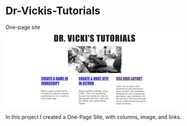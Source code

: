 # Dr-Vickis-Tutorials
One-page site
![](https://github.com/DrVicki/Dr-Vickis-Tutorials/blob/main/One_Page_Website/images/DrVickisTutorial.gif)<br>
<p> In this project I created a One-Page Site, with columns, image, and links.</p>
